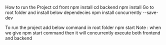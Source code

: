 How to run the Project
cd front
npm install
cd backend
npm install
Go to root folder and install below dependecies
npm install concurrently --save-dev

To run the project add below command in root folder
npm start
Note : when we give npm start command then it will concurrently execute both frontend and backend


